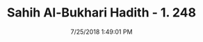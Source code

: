 ---
title        : "Sahih Al-Bukhari Hadith - 1. 248"
date         : 7/25/2018 1:49:01 PM
draft        : false
type         : "hadith"
layout       : "hadith"
BookCode     : "SHB"
VolumeNumber : "1"
HadithNumber : "248"
categories  :  ["Ghusl-Performing ablution before taking a bath"]
tags  :  ["Aisha"]
---